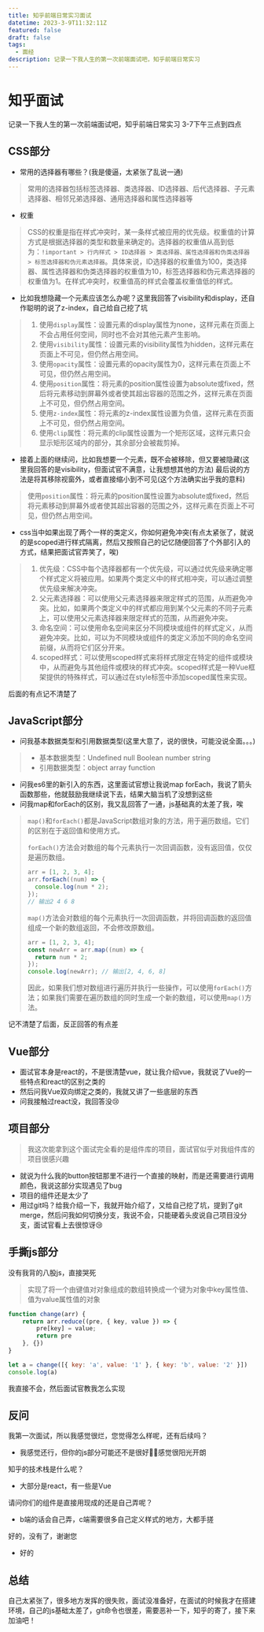 ```yaml
---
title: 知乎前端日常实习面试
datetime: 2023-3-9T11:32:11Z
featured: false
draft: false
tags:
  - 面经
description: 记录一下我人生的第一次前端面试吧，知乎前端日常实习
---
```


# 知乎面试

记录一下我人生的第一次前端面试吧，知乎前端日常实习 3-7下午三点到四点

## CSS部分

- 常用的选择器有哪些？(我是傻逼，太紧张了乱说一通)

> 常用的选择器包括标签选择器、类选择器、ID选择器、后代选择器、子元素选择器、相邻兄弟选择器、通用选择器和属性选择器等

- 权重

> CSS的权重是指在样式冲突时，某一条样式被应用的优先级。权重值的计算方式是根据选择器的类型和数量来确定的。选择器的权重值从高到低为：`!important > 行内样式 > ID选择器 > 类选择器、属性选择器和伪类选择器 > 标签选择器和伪元素选择器`。具体来说，ID选择器的权重值为100，类选择器、属性选择器和伪类选择器的权重值为10，标签选择器和伪元素选择器的权重值为1。在样式冲突时，权重值高的样式会覆盖权重值低的样式。

- 比如我想隐藏一个元素应该怎么办呢？这里我回答了visibility和display，还自作聪明的说了z-index，自己给自己挖了坑

> 1. 使用`display`属性：设置元素的display属性为none，这样元素在页面上不会占用任何空间，同时也不会对其他元素产生影响。
> 2. 使用`visibility`属性：设置元素的visibility属性为hidden，这样元素在页面上不可见，但仍然占用空间。
> 3. 使用`opacity`属性：设置元素的opacity属性为0，这样元素在页面上不可见，但仍然占用空间。
> 4. 使用`position`属性：将元素的position属性设置为absolute或fixed，然后将元素移动到屏幕外或者使其超出容器的范围之外，这样元素在页面上不可见，但仍然占用空间。
> 5. 使用`z-index`属性：将元素的z-index属性设置为负值，这样元素在页面上不可见，但仍然占用空间。
> 6. 使用`clip`属性：将元素的clip属性设置为一个矩形区域，这样元素只会显示矩形区域内的部分，其余部分会被裁剪掉。

- 接着上面的继续问，比如我想要一个元素，既不会被移除，但又要被隐藏(这里我回答的是visibility，但面试官不满意，让我想想其他的方法)
  最后说的方法是将其移除视窗外，或者直接缩小到不可见(这个方法确实出乎我的意料)

> 使用`position`属性：将元素的position属性设置为absolute或fixed，然后将元素移动到屏幕外或者使其超出容器的范围之外，这样元素在页面上不可见，但仍然占用空间。

- css当中如果出现了两个一样的类定义，你如何避免冲突(有点太紧张了，就说的是scoped进行样式隔离，然后又按照自己的记忆随便回答了个外部引入的方式，结果把面试官弄笑了，唉)

> 1. 优先级：CSS中每个选择器都有一个优先级，可以通过优先级来确定哪个样式定义将被应用。如果两个类定义中的样式相冲突，可以通过调整优先级来解决冲突。
> 2. 父元素选择器：可以使用父元素选择器来限定样式的范围，从而避免冲突。比如，如果两个类定义中的样式都应用到某个父元素的不同子元素上，可以使用父元素选择器来限定样式的范围，从而避免冲突。
> 3. 命名空间：可以使用命名空间来区分不同模块或组件的样式定义，从而避免冲突。比如，可以为不同模块或组件的类定义添加不同的命名空间前缀，从而将它们区分开来。
> 4. scoped样式：可以使用scoped样式来将样式限定在特定的组件或模块中，从而避免与其他组件或模块的样式冲突。scoped样式是一种Vue框架提供的特殊样式，可以通过在style标签中添加scoped属性来实现。

后面的有点记不清楚了

## JavaScript部分

- 问我基本数据类型和引用数据类型(这里大意了，说的很快，可能没说全面。。。)

> - 基本数据类型：Undefined null Boolean number string
> - 引用数据类型：object array function

- 问我es6里的新引入的东西，这里面试官想让我说map forEach，我说了箭头函数那些，他就鼓励我继续说下去，结果大脑当机了没想到这些
- 问我map和forEach的区别，我又乱回答了一通，js基础真的太差了我，唉

> `map()`和`forEach()`都是JavaScript数组对象的方法，用于遍历数组。它们的区别在于返回值和使用方式。
>
> `forEach()`方法会对数组的每个元素执行一次回调函数，没有返回值，仅仅是遍历数组。
>
> ```js
> arr = [1, 2, 3, 4];
> arr.forEach((num) => {
>   console.log(num * 2);
> });
> // 输出2 4 6 8
> ```
>
> `map()`方法会对数组的每个元素执行一次回调函数，并将回调函数的返回值组成一个新的数组返回，不会修改原数组。
>
> ```js
> arr = [1, 2, 3, 4];
> const newArr = arr.map((num) => {
>   return num * 2;
> });
> console.log(newArr); // 输出[2, 4, 6, 8]
> ```
>
> 因此，如果我们想对数组进行遍历并执行一些操作，可以使用`forEach()`方法；如果我们需要在遍历数组的同时生成一个新的数组，可以使用`map()`方法。

记不清楚了后面，反正回答的有点差

## Vue部分

- 面试官本身是react的，不是很清楚vue，就让我介绍vue，我就说了Vue的一些特点和react的区别之类的
- 然后问我Vue双向绑定之类的，我就又讲了一些底层的东西
- 问我接触过react没，我回答没😢

## 项目部分

> 我这次能拿到这个面试完全看的是组件库的项目，面试官似乎对我组件库的项目很感兴趣

- 就说为什么我的button按钮那里不进行一个直接的映射，而是还需要进行调用颜色，我说这部分实现遇见了bug
- 项目的组件还是太少了
- 用过git吗？给我介绍一下，我就开始介绍了，又给自己挖了坑，提到了git merge，然后问我如何切换分支，我说不会，只能硬着头皮说自己项目没分支，面试官看上去很惊讶😢

## 手撕js部分

没有我背的八股js，直接哭死

> 实现了将一个由键值对对象组成的数组转换成一个键为对象中key属性值、值为value属性值的对象

```js
function change(arr) {
    return arr.reduce((pre, { key, value }) => {
        pre[key] = value;
        return pre
    }, {})
}

let a = change([{ key: 'a', value: '1' }, { key: 'b', value: '2' }])
console.log(a)
```

我直接不会，然后面试官教我怎么实现

## 反问

我第一次面试，所以我感觉很烂，您觉得怎么样呢，还有后续吗？

- 我感觉还行，但你的js部分可能还不是很好🥹😭感觉很阳光开朗

知乎的技术栈是什么呢？

- 大部分是react，有一些是Vue

请问你们的组件是直接用现成的还是自己弄呢？

- b端的话会自己弄，c端需要很多自己定义样式的地方，大都手搓

好的，没有了，谢谢您

- 好的

## 总结

自己太紧张了，很多地方发挥的很失败，面试没准备好，在面试的时候我才在搭建环境，自己的js基础太差了，git命令也很差，需要恶补一下，知乎的寄了，接下来加油吧！